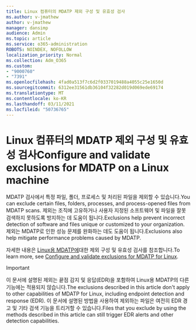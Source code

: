 ```yaml
---
title: Linux 컴퓨터의 MDATP 제외 구성 및 유효성 검사
ms.author: v-jmathew
author: v-jmathew
manager: dansimp
audience: Admin
ms.topic: article
ms.service: o365-administration
ROBOTS: NOINDEX, NOFOLLOW
localization_priority: Normal
ms.collection: Adm_O365
ms.custom:
- "9000760"
- "7391"
ms.openlocfilehash: 4fad0a513f7c6d2f0337019488a4055c25e1650d
ms.sourcegitcommit: 6312ee31561db36104f32282d019d069ede69174
ms.translationtype: MT
ms.contentlocale: ko-KR
ms.lasthandoff: 03/11/2021
ms.locfileid: "50736765"
---
```

# <a name="configure-and-validate-exclusions-for-mdatp-on-a-linux-machine"></a><span data-ttu-id="7c047-102">Linux 컴퓨터의 MDATP 제외 구성 및 유효성 검사</span><span class="sxs-lookup"><span data-stu-id="7c047-102">Configure and validate exclusions for MDATP on a Linux machine</span></span>

<span data-ttu-id="7c047-103">MDATP 검사에서 특정 파일, 폴더, 프로세스 및 처리된 파일을 제외할 수 있습니다.</span><span class="sxs-lookup"><span data-stu-id="7c047-103">You can exclude certain files, folders, processes, and process-opened files from MDATP scans.</span></span> <span data-ttu-id="7c047-104">제외는 조직에 고유하거나 사용자 지정된 소프트웨어 및 파일을 잘못 검색하지 못하도록 방지하는 데 도움이 됩니다.</span><span class="sxs-lookup"><span data-stu-id="7c047-104">Exclusions help prevent incorrect detection of software and files unique or customized to your organization.</span></span> <span data-ttu-id="7c047-105">제외는 MDATP로 인한 성능 문제를 완화하는 데도 도움이 됩니다.</span><span class="sxs-lookup"><span data-stu-id="7c047-105">Exclusions also help mitigate performance problems caused by MDATP.</span></span>

<span data-ttu-id="7c047-106">자세한 내용은 [Linux용 MDATP에](https://go.microsoft.com/fwlink/?linkid=2144517)대한 제외 구성 및 유효성 검사를 참조합니다.</span><span class="sxs-lookup"><span data-stu-id="7c047-106">To learn more, see [Configure and validate exclusions for MDATP for Linux](https://go.microsoft.com/fwlink/?linkid=2144517).</span></span>

> [!IMPORTANT]
> <span data-ttu-id="7c047-107">이 문서에 설명된 제외는 끝점 감지 및 응답(EDR)을 포함하여 Linux용 MDATP의 다른 기능에는 적용되지 않습니다.</span><span class="sxs-lookup"><span data-stu-id="7c047-107">The exclusions described in this article don't apply to other capabilities of MDATP for Linux, including endpoint detection and response (EDR).</span></span> <span data-ttu-id="7c047-108">이 문서에 설명된 방법을 사용하여 제외하는 파일은 여전히 EDR 경고 및 기타 검색 기능을 트리거할 수 있습니다.</span><span class="sxs-lookup"><span data-stu-id="7c047-108">Files that you exclude by using the methods described in this article can still trigger EDR alerts and other detection capabilities.</span></span>
